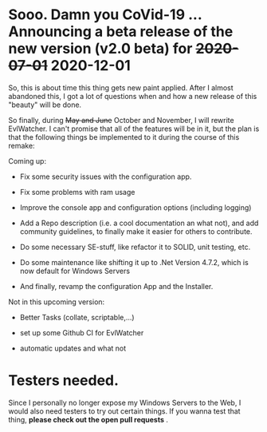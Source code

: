 # Sooo. Damn you CoVid-19 ... Announcing a beta release of the new version (v2.0 beta) for ~~2020-07-01~~ 2020-12-01

So, this is about time this thing gets new paint applied.
After I almost abandoned this, I got a lot of questions when and how a new release of this "beauty" will be done.

So finally, during ~~May and June~~ October and November, I will rewrite EvlWatcher. I can't promise that all of the features will be in it, but the plan is that the following things be implemented to it during the course of this remake:

Coming up:

- Fix some security issues with the configuration app. 

- Fix some problems with ram usage

- Improve the console app and configuration options (including logging)

- Add a Repo description (i.e. a cool documentation an what not), and add community guidelines, to finally make it easier for others to contribute. 

- Do some necessary SE-stuff, like refactor it to SOLID, unit testing, etc.

- Do some maintenance like shifting it up to .Net Version 4.7.2, which is now default for Windows Servers

- And finally, revamp the configuration App and the Installer.

Not in this upcoming version:

- Better Tasks (collate, scriptable,...)

- set up some Github CI for EvlWatcher

- automatic updates and what not

# Testers needed.

Since I personally no longer expose my Windows Servers to the Web, I would also need testers to try out certain things.
If you wanna test that thing, **please check out the open pull requests** .

